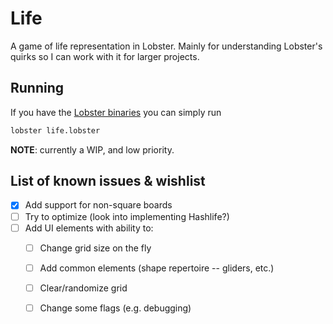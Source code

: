 # Life

A game of life representation in Lobster. Mainly for understanding Lobster's
quirks so I can work with it for larger projects.

## Running

If you have the [Lobster binaries](https://aardappel.github.io/lobster/getting_started.html)
you can simply run

```bash
lobster life.lobster
```

**NOTE**: currently a WIP, and low priority.

## List of known issues & wishlist

* [x] Add support for non-square boards
* [ ] Try to optimize (look into implementing Hashlife?)
* [ ] Add UI elements with ability to:
  * [ ] Change grid size on the fly
  * [ ] Add common elements (shape repertoire -- gliders, etc.)
  * [ ] Clear/randomize grid
  * [ ] Change some flags (e.g. debugging)


